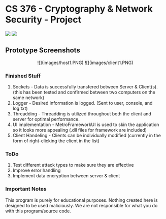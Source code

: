 # CS 376 - Cryptography & Network Security - Project

<img src="https://img.shields.io/badge/platform-windows-success.svg"> <img src="https://img.shields.io/badge/version-0.5.7-blue">

## Prototype Screenshots

<div style="text-align:center">
![](images/host1.PNG)
![](images/client1.PNG)
</div>

### Finished Stuff
1. Sockets - Data is successfully transfered between Server & Client(s). (this has been tested and confirmed between two computers on the same network)
2. Logger - Desired information is logged. (Sent to user, console, and log.txt)
3. Threadding - Threadding is utilized throughout both the client and server for optimal performance.
4. UI implementation - MetroFrameworkUI is used to skin the application so it looks more appealing (.dll files for framework are included)
5. Client Handeling - Clients can be individually modified (currently in the form of right-clicking the client in the list)

### ToDo
1. Test different attack types to make sure they are effective
2. Improve error handling
3. Implement data encryption between server & client

### Important Notes
This program is purely for educational purposes. 
Nothing created here is designed to be used maliciously. 
We are not responsible for what you do with this program/source code.
